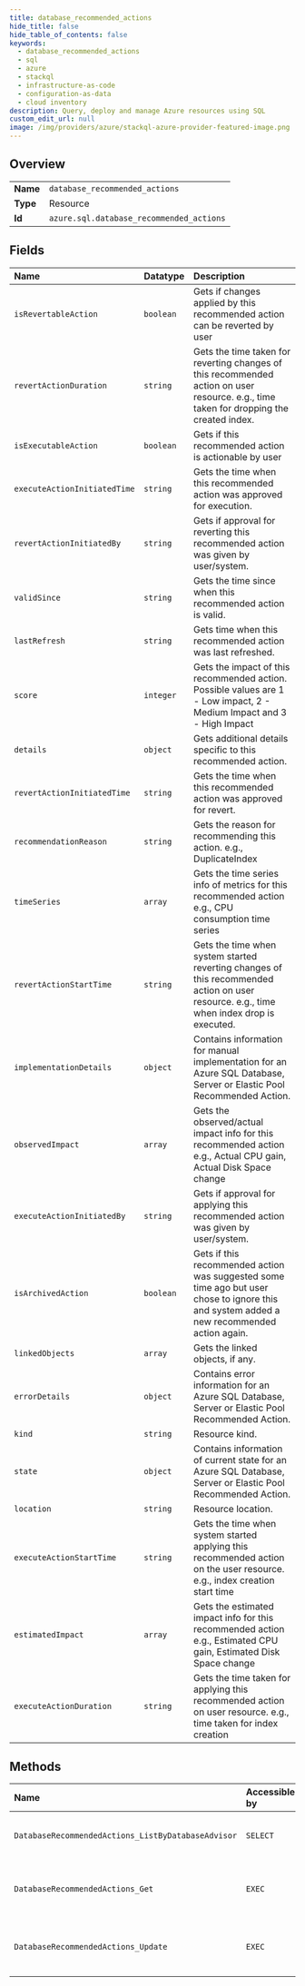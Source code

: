 ```yaml
---
title: database_recommended_actions
hide_title: false
hide_table_of_contents: false
keywords:
  - database_recommended_actions
  - sql
  - azure    
  - stackql
  - infrastructure-as-code
  - configuration-as-data
  - cloud inventory
description: Query, deploy and manage Azure resources using SQL
custom_edit_url: null
image: /img/providers/azure/stackql-azure-provider-featured-image.png
---
```

  
    

## Overview
<table><tbody>
<tr><td><b>Name</b></td><td><code>database_recommended_actions</code></td></tr>
<tr><td><b>Type</b></td><td>Resource</td></tr>
<tr><td><b>Id</b></td><td><code>azure.sql.database_recommended_actions</code></td></tr>
</tbody></table>

## Fields
| Name | Datatype | Description |
|:-----|:---------|:------------|
| `isRevertableAction` | `boolean` | Gets if changes applied by this recommended action can be reverted by user |
| `revertActionDuration` | `string` | Gets the time taken for reverting changes of this recommended action on user resource. e.g., time taken for dropping the created index. |
| `isExecutableAction` | `boolean` | Gets if this recommended action is actionable by user |
| `executeActionInitiatedTime` | `string` | Gets the time when this recommended action was approved for execution. |
| `revertActionInitiatedBy` | `string` | Gets if approval for reverting this recommended action was given by user/system. |
| `validSince` | `string` | Gets the time since when this recommended action is valid. |
| `lastRefresh` | `string` | Gets time when this recommended action was last refreshed. |
| `score` | `integer` | Gets the impact of this recommended action. Possible values are 1 - Low impact, 2 - Medium Impact and 3 - High Impact |
| `details` | `object` | Gets additional details specific to this recommended action. |
| `revertActionInitiatedTime` | `string` | Gets the time when this recommended action was approved for revert. |
| `recommendationReason` | `string` | Gets the reason for recommending this action. e.g., DuplicateIndex |
| `timeSeries` | `array` | Gets the time series info of metrics for this recommended action e.g., CPU consumption time series |
| `revertActionStartTime` | `string` | Gets the time when system started reverting changes of this recommended action on user resource. e.g., time when index drop is executed. |
| `implementationDetails` | `object` | Contains information for manual implementation for an Azure SQL Database, Server or Elastic Pool Recommended Action. |
| `observedImpact` | `array` | Gets the observed/actual impact info for this recommended action e.g., Actual CPU gain, Actual Disk Space change |
| `executeActionInitiatedBy` | `string` | Gets if approval for applying this recommended action was given by user/system. |
| `isArchivedAction` | `boolean` | Gets if this recommended action was suggested some time ago but user chose to ignore this and system added a new recommended action again. |
| `linkedObjects` | `array` | Gets the linked objects, if any. |
| `errorDetails` | `object` | Contains error information for an Azure SQL Database, Server or Elastic Pool Recommended Action. |
| `kind` | `string` | Resource kind. |
| `state` | `object` | Contains information of current state for an Azure SQL Database, Server or Elastic Pool Recommended Action. |
| `location` | `string` | Resource location. |
| `executeActionStartTime` | `string` | Gets the time when system started applying this recommended action on the user resource. e.g., index creation start time |
| `estimatedImpact` | `array` | Gets the estimated impact info for this recommended action e.g., Estimated CPU gain, Estimated Disk Space change |
| `executeActionDuration` | `string` | Gets the time taken for applying this recommended action on user resource. e.g., time taken for index creation |
## Methods
| Name | Accessible by | Required Params | Description |
|:-----|:--------------|:----------------|:------------|
| `DatabaseRecommendedActions_ListByDatabaseAdvisor` | `SELECT` | `advisorName, databaseName, resourceGroupName, serverName, subscriptionId` | Gets list of Database Recommended Actions. |
| `DatabaseRecommendedActions_Get` | `EXEC` | `advisorName, databaseName, recommendedActionName, resourceGroupName, serverName, subscriptionId` | Gets a database recommended action. |
| `DatabaseRecommendedActions_Update` | `EXEC` | `advisorName, databaseName, recommendedActionName, resourceGroupName, serverName, subscriptionId` | Updates a database recommended action. |
